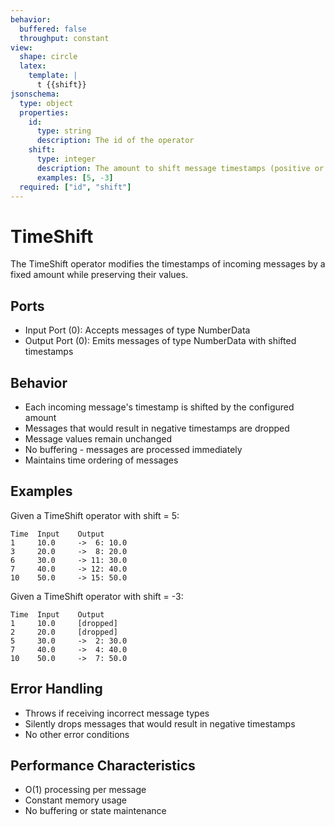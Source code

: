 ```yaml
---
behavior:
  buffered: false
  throughput: constant
view:
  shape: circle
  latex:
    template: |
      t {{shift}}
jsonschema:
  type: object
  properties:
    id:
      type: string
      description: The id of the operator
    shift:
      type: integer
      description: The amount to shift message timestamps (positive or negative)
      examples: [5, -3]
  required: ["id", "shift"]
---
```


# TimeShift

The TimeShift operator modifies the timestamps of incoming messages by a fixed amount while preserving their values.

## Ports

- Input Port (0): Accepts messages of type NumberData
- Output Port (0): Emits messages of type NumberData with shifted timestamps

## Behavior

- Each incoming message's timestamp is shifted by the configured amount
- Messages that would result in negative timestamps are dropped
- Message values remain unchanged
- No buffering - messages are processed immediately
- Maintains time ordering of messages

## Examples

Given a TimeShift operator with shift = 5:

```
Time  Input    Output
1     10.0     ->  6: 10.0
3     20.0     ->  8: 20.0
6     30.0     -> 11: 30.0
7     40.0     -> 12: 40.0
10    50.0     -> 15: 50.0
```

Given a TimeShift operator with shift = -3:

```
Time  Input    Output
1     10.0     [dropped]
2     20.0     [dropped]
5     30.0     ->  2: 30.0
7     40.0     ->  4: 40.0
10    50.0     ->  7: 50.0
```

## Error Handling

- Throws if receiving incorrect message types
- Silently drops messages that would result in negative timestamps
- No other error conditions

## Performance Characteristics

- O(1) processing per message
- Constant memory usage
- No buffering or state maintenance
